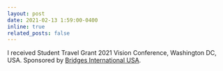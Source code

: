 ```yaml
---
layout: post
date: 2021-02-13 1:59:00-0400
inline: true
related_posts: false
---
```


I received Student Travel Grant 2021 Vision Conference, Washington DC, USA. Sponsored by <a href="#">Bridges International USA</a>.